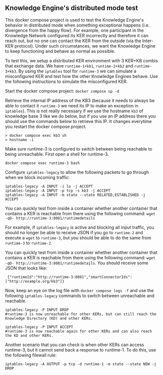 ## Knowledge Engine's distributed mode test
This docker compose project is used to test the Knowledge Engine's behavior in distributed mode when something exceptional happens (i.e. divergence from the happy flow). For example, one participant in the Knowledge Network configured its KER incorrectly and therefore it can reach out, but no one can contact the KER from the outside (via the Inter-KER protocol). Under such circumstances, we want the Knowledge Engine to keep functioning and behave as normal as possible.

To test this, we setup a distributed KER environment with 3 KER+KB combis that exchange data. We have `runtime-1+kb1`, `runtime-2+kb2` and `runtime-3+kb3`. By using the `iptables` tool for `runtime-3` we can simulate a misconfigured KER and test how the other Knowledge Engines behave. Use the following instructions to simulate the misconfigured KER.

Start the docker compose project: `docker compose up -d`

Retrieve the internal IP address of the KB3 (because it needs to always be able to contact it `runtime-3` we need its IP to make an exception in `iptables`). This is not really necessary if we use the hostname `kb3` of knowledge base 3 like we do below, but if you use an IP address there you should use the commands below to retrieve this IP. It changes everytime you restart the docker compose project.

```
> docker compose exec kb3 sh
> hostname -i
```

Make sure runtime-3 is configured to switch between being reachable to being unreachable. First open a shell for runtime-3.

```
docker compose exec runtime-3 bash
```

Configure `iptables-legacy` to allow the following packets to go through when we block incoming traffic:

```
iptables-legacy -A INPUT -i lo -j ACCEPT
iptables-legacy -A INPUT -p tcp -s kb3 -j ACCEPT
iptables-legacy -A INPUT -m state --state RELATED,ESTABLISHED -j ACCEPT
```

You can quickly test from inside a container whether another container that contains a KER is reachable from there using the following command: `wget -qO- http://runtime-3:8081/runtimedetails`

For example, if `iptables-legacy` is active and blocking all input traffic, you should no longer be able to receive JSON if you go to `runtime-2` and execute a `wget` to `runtime-3`, but you should be able to do the same from `runtime-3` to `runtime-2`.

You can quickly test from inside a container whether another container that contains a KER is reachable from there using the following command: `wget -qO- http://runtime-3:8081/runtimedetails`. You should receive some JSON that looks like:
 
```
 {"runtimeId":"http://runtime-3:8081","smartConnectorIds":["http://example.org/kb3"]}
```

Now, keep an eye on the log file with `docker compose logs -f` and use the following `iptables-legacy` commands to switch between unreachable and reachable.

```
iptables-legacy -P INPUT DROP
#runtime-3 is now unreachable for other KERs, but can still reach the Knowledge Directory (KD) and other KERs.

iptables-legacy -P INPUT ACCEPT
#runtime-3 is now reachable again for other KERs and can also reach the KD and other KERs.
```

Another scenario that you can check is when other KERs can access runtime-3, but it cannot send back a response to runtime-1. To do this, use the following filewall rule:

```
iptables-legacy -A OUTPUT -p tcp -d runtime-1 -m state --state NEW -j DROP
```